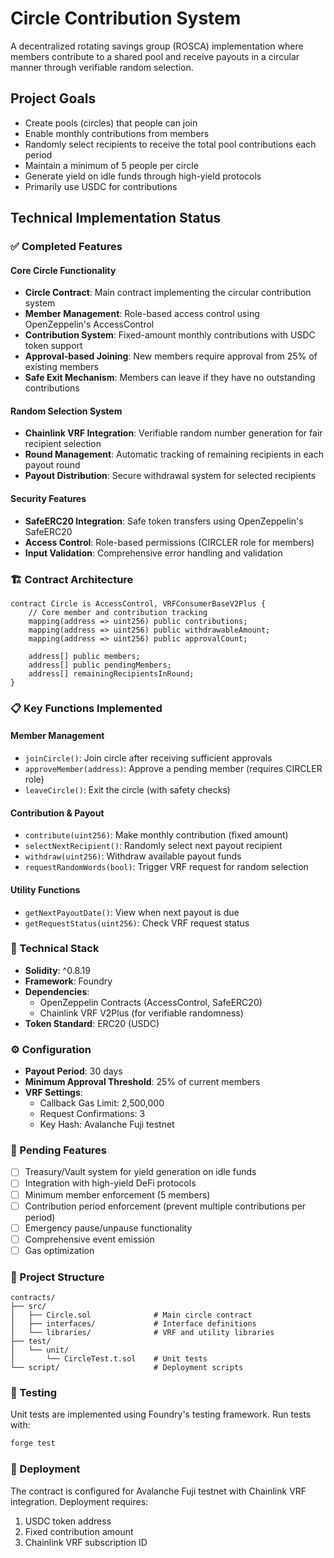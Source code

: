 # Circle Contribution System

A decentralized rotating savings group (ROSCA) implementation where members contribute to a shared pool and receive payouts in a circular manner through verifiable random selection.

## Project Goals

- Create pools (circles) that people can join
- Enable monthly contributions from members
- Randomly select recipients to receive the total pool contributions each period
- Maintain a minimum of 5 people per circle
- Generate yield on idle funds through high-yield protocols
- Primarily use USDC for contributions

## Technical Implementation Status

### ✅ Completed Features

#### Core Circle Functionality

- **Circle Contract**: Main contract implementing the circular contribution system
- **Member Management**: Role-based access control using OpenZeppelin's AccessControl
- **Contribution System**: Fixed-amount monthly contributions with USDC token support
- **Approval-based Joining**: New members require approval from 25% of existing members
- **Safe Exit Mechanism**: Members can leave if they have no outstanding contributions

#### Random Selection System

- **Chainlink VRF Integration**: Verifiable random number generation for fair recipient selection
- **Round Management**: Automatic tracking of remaining recipients in each payout round
- **Payout Distribution**: Secure withdrawal system for selected recipients

#### Security Features

- **SafeERC20 Integration**: Safe token transfers using OpenZeppelin's SafeERC20
- **Access Control**: Role-based permissions (CIRCLER role for members)
- **Input Validation**: Comprehensive error handling and validation

### 🏗️ Contract Architecture

```solidity
contract Circle is AccessControl, VRFConsumerBaseV2Plus {
    // Core member and contribution tracking
    mapping(address => uint256) public contributions;
    mapping(address => uint256) public withdrawableAmount;
    mapping(address => uint256) public approvalCount;

    address[] public members;
    address[] public pendingMembers;
    address[] remainingRecipientsInRound;
}
```

### 📋 Key Functions Implemented

#### Member Management

- `joinCircle()`: Join circle after receiving sufficient approvals
- `approveMember(address)`: Approve a pending member (requires CIRCLER role)
- `leaveCircle()`: Exit the circle (with safety checks)

#### Contribution & Payout

- `contribute(uint256)`: Make monthly contribution (fixed amount)
- `selectNextRecipient()`: Randomly select next payout recipient
- `withdraw(uint256)`: Withdraw available payout funds
- `requestRandomWords(bool)`: Trigger VRF request for random selection

#### Utility Functions

- `getNextPayoutDate()`: View when next payout is due
- `getRequestStatus(uint256)`: Check VRF request status

### 🔧 Technical Stack

- **Solidity**: ^0.8.19
- **Framework**: Foundry
- **Dependencies**:
  - OpenZeppelin Contracts (AccessControl, SafeERC20)
  - Chainlink VRF V2Plus (for verifiable randomness)
- **Token Standard**: ERC20 (USDC)

### ⚙️ Configuration

- **Payout Period**: 30 days
- **Minimum Approval Threshold**: 25% of current members
- **VRF Settings**:
  - Callback Gas Limit: 2,500,000
  - Request Confirmations: 3
  - Key Hash: Avalanche Fuji testnet

### 🚧 Pending Features

- [ ] Treasury/Vault system for yield generation on idle funds
- [ ] Integration with high-yield DeFi protocols
- [ ] Minimum member enforcement (5 members)
- [ ] Contribution period enforcement (prevent multiple contributions per period)
- [ ] Emergency pause/unpause functionality
- [ ] Comprehensive event emission
- [ ] Gas optimization

### 📁 Project Structure

```
contracts/
├── src/
│   ├── Circle.sol              # Main circle contract
│   ├── interfaces/             # Interface definitions
│   └── libraries/              # VRF and utility libraries
├── test/
│   └── unit/
│       └── CircleTest.t.sol    # Unit tests
└── script/                     # Deployment scripts
```

### 🧪 Testing

Unit tests are implemented using Foundry's testing framework. Run tests with:

```bash
forge test
```

### 🚀 Deployment

The contract is configured for Avalanche Fuji testnet with Chainlink VRF integration. Deployment requires:

1. USDC token address
2. Fixed contribution amount
3. Chainlink VRF subscription ID
